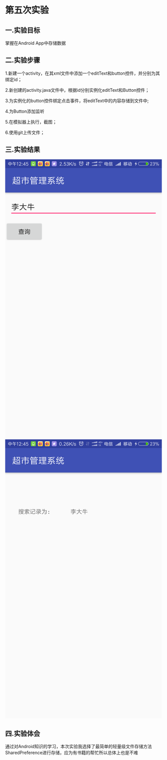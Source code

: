 # 第五次实验

 ## 一.实验目标
 掌握在Android App中存储数据
 
 ## 二.实验步骤
 1.新建一个activity，在其xml文件中添加一个editText和button控件，并分别为其绑定id；    
 
  2.新创建的activity.java文件中，根据id分别实例化editText和Button控件；  

 3.为实例化的button控件绑定点击事件，将editText中的内容存储到文件中;   
 
 4.为Button添加监听
 
 5.在模拟器上执行，截图；  
 
 6.使用git上传文件；   
 
 
## 三.实验结果
 ![image2](https://github.com/hzuapps/android-labs-2018/blob/master/soft1614080902208/shiyan52.png)
![image1](https://github.com/hzuapps/android-labs-2018/blob/master/soft1614080902208/shiyan51.png)


 
 ## 四.实验体会
 
通过对Android知识的学习，本次实验我选择了最简单的轻量级文件存储方法SharedPreference进行存储，应为有书籍的帮忙所以总体上也是不难
